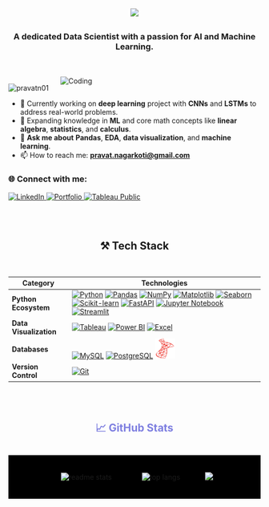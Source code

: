 <h1 align="center">
    <img src="https://readme-typing-svg.herokuapp.com/?font=Righteous&size=35&center=true&vCenter=true&width=500&height=70&duration=2500&lines=Hi+There!+👋;+I'm+Pravat+Nagarkoti!&color=7e7fe0" />
</h1>

<h3 align="center">A dedicated Data Scientist with a passion for AI and Machine Learning.</h3>
<br>
<br>
<img align="right" alt="Coding" width="400" src="https://media3.giphy.com/media/v1.Y2lkPTc5MGI3NjExbGJhM2dzNGRubGowNWE0aXV5ZTVnZXhmZHAxeHgxZGRud2R3MXJjeSZlcD12MV9pbnRlcm5hbF9naWZfYnlfaWQmY3Q9Zw/l46Cy1rHbQ92uuLXa/giphy.webp">
<p align="left"> <img src="https://komarev.com/ghpvc/?username=pravatn01&label=Profile%20views&color=0e75b6&style=flat" alt="pravatn01" /> </p>
<!-- <p align="left"> <a href="https://visitcount.itsvg.in">
    <img src="https://visitcount.itsvg.in/api?id=pravatn01&icon=8&color=6" alt="Visitor Count" />
</a></p> -->

- 🔭 Currently working on **deep learning** project with **CNNs** and **LSTMs** to address real-world problems.  
- 🌱 Expanding knowledge in **ML** and core math concepts like **linear algebra**, **statistics**, and **calculus**.  
- 💬 **Ask me about** **Pandas**, **EDA**, **data visualization**, and **machine learning**.  
- 📫 How to reach me: **pravat.nagarkoti@gmail.com**


<h3 align="left">🌐 Connect with me:</h3>
<p align="left">
    <a href="https://www.linkedin.com/in/pravat-nagarkoti-786177308/" target="_blank">
        <img src="https://img.shields.io/badge/LinkedIn-0077B5?style=for-the-badge&logo=linkedin&logoColor=white" alt="LinkedIn"/>
<!--     </a>
    <a href="https://kaggle.com/pravatnagarkoti" target="_blank">
        <img src="https://img.shields.io/badge/Kaggle-20BEFF?style=for-the-badge&logo=kaggle&logoColor=white" alt="Kaggle"/>
    </a> -->
        <a href="https://codebasics.io/portfolio/Pravat-Nagarkoti" target="_blank">
    <img src="https://img.shields.io/badge/Portfolio-7e7fe0?style=for-the-badge&logoColor=white" alt="Portfolio"/>
    </a>
    <a href="https://public.tableau.com/app/profile/pravat.nagarkoti/vizzes" target="_blank">
        <img src="https://img.shields.io/badge/Tableau-E97627?style=for-the-badge&logo=tableau&logoColor=white" alt="Tableau Public"/>
    </a>
</p>
<br>
<br>
<h2 align="center">⚒️ Tech Stack</h2>
<br/>

<div align="center">

| Category              | Technologies                                                                                                                                                                                                                                                                                                                                                                                                                                                                                                                                                                                                                                                                                                                                 |
|-----------------------|---------------------------------------------------------------------------------------------------------------------------------------------------------------------------------------------------------------------------------------------------------------------------------------------------------------------------------------------------------------------------------------------------------------------------------------------------------------------------------------------------------------------------------------------------------------------------------------------------------------------------------------------------------------------------------------------------------------------------------------------|
| **Python Ecosystem**  | <a href="https://en.wikipedia.org/wiki/Python_(programming_language)" target="_blank"><img src="https://img.icons8.com/?size=100&id=13441&format=png&color=000000" alt="Python" width="40" height="40"/></a> <a href="https://en.wikipedia.org/wiki/Pandas_(software)" target="_blank"><img src="https://img.icons8.com/?size=100&id=xSkewUSqtErH&format=png&color=000000" alt="Pandas" width="40" height="40"/></a> <a href="https://en.wikipedia.org/wiki/NumPy" target="_blank"><img src="https://img.icons8.com/?size=100&id=aR9CXyMagKIS&format=png&color=000000" alt="NumPy" width="40" height="40"/></a> <a href="https://en.wikipedia.org/wiki/Matplotlib" target="_blank"><img src="https://upload.wikimedia.org/wikipedia/commons/thumb/0/01/Created_with_Matplotlib-logo.svg/2048px-Created_with_Matplotlib-logo.svg.png" alt="Matplotlib" width="40" height="40"/></a> <a href="https://en.wikipedia.org/wiki/Seaborn_(software)" target="_blank"><img src="https://cdn.worldvectorlogo.com/logos/seaborn-1.svg" alt="Seaborn" width="40" height="40"/></a> <a href="https://en.wikipedia.org/wiki/Scikit-learn" target="_blank"><img src="https://upload.wikimedia.org/wikipedia/commons/0/05/Scikit_learn_logo_small.svg" alt="Scikit-learn" width="50" height="40"/></a> <a href="https://en.wikipedia.org/wiki/FastAPI" target="_blank"><img src="https://cdn.worldvectorlogo.com/logos/fastapi.svg" alt="FastAPI" width="40" height="40"/></a> <a href="https://en.wikipedia.org/wiki/Jupyter_Notebook" target="_blank"><img src="https://upload.wikimedia.org/wikipedia/commons/3/38/Jupyter_logo.svg" alt="Jupyter Notebook" width="50" height="40"/></a> <a href="https://en.wikipedia.org/wiki/Streamlit" target="_blank"><img src="https://avatars.githubusercontent.com/u/45109972?s=200&v=4" alt="Streamlit" width="35" height="35"/></a> |
| **Data Visualization** | <a href="https://en.wikipedia.org/wiki/Tableau_Software" target="_blank"><img src="https://img.icons8.com/?size=100&id=9Kvi1p1F0tUo&format=png&color=000000" alt="Tableau" width="40" height="40"/></a> <a href="https://en.wikipedia.org/wiki/Power_BI" target="_blank"><img src="https://img.icons8.com/?size=100&id=3sGOUDo9nJ4k&format=png&color=000000" alt="Power BI" width="40" height="40"/></a> <a href="https://en.wikipedia.org/wiki/Microsoft_Excel" target="_blank"><img src="https://img.icons8.com/?size=100&id=117561&format=png&color=000000" alt="Excel" width="40" height="40"/></a> |
| **Databases**         | <a href="https://en.wikipedia.org/wiki/MySQL" target="_blank"><img src="https://www.mysql.com/common/logos/logo-mysql-170x115.png" alt="MySQL" width="60" height="40"/></a> <a href="https://en.wikipedia.org/wiki/PostgreSQL" target="_blank"><img src="https://img.icons8.com/?size=100&id=38561&format=png&color=000000" alt="PostgreSQL" width="40" height="40"/></a> <a href="https://en.wikipedia.org/wiki/Microsoft_SQL_Server" target="_blank"><img src="https://raw.githubusercontent.com/devicons/devicon/master/icons/microsoftsqlserver/microsoftsqlserver-plain.svg" alt="MS SQL Server" width="40" height="40"/></a> |
| **Version Control**   | <a href="https://en.wikipedia.org/wiki/Git" target="_blank"><img src="https://img.icons8.com/?size=100&id=20906&format=png&color=000000" alt="Git" width="40" height="40"/></a> |

</div>
<br>
<br>
<!-- <h2 align="center" style="color:#7e7fe0;">⚡ Stats ⚡</h2>
<br>
<div align="center" style="background-color:#000000;">
  <img width=400 src="https://github-readme-streak-stats.herokuapp.com/?user=pravatn01&count_private=true&theme=react&border_radius=10&date_format=M%20j%5B%2C%20Y%5D&stroke=FFFFFF&ring=7e7fe0&fire=7e7fe0&sideNums=7e7fe0&currStreakNum=7e7fe0&currStreakLabel=7e7fe0&sideLabels=7e7fe0&dates=FFFFFF&background=000000" alt="streak stats"/>
  <img width=400 src="https://github-readme-stats.vercel.app/api?username=pravatn01&count_private=true&show_icons=true&theme=react&rank_icon=github&border_radius=10&title_color=7e7fe0&icon_color=7e7fe0&text_color=FFFFFF&bg_color=000000" alt="readme stats" />
  <br/>
  <img width=360 align="center" src="https://github-readme-stats.vercel.app/api/top-langs/?username=pravatn01&hide=HTML&langs_count=8&layout=compact&theme=react&border_radius=10&title_color=7e7fe0&text_color=FFFFFF&bg_color=000000" alt="top langs" />
</div> -->
<h2 align="center" style="color:#7e7fe0;">📈 GitHub Stats</h2>
<br>
<div align="center" style="background-color:#000000; padding: 20px;">
  <div style="display: flex; justify-content: center; align-items: center; gap: 40px;">
    <div style="flex-shrink: 0; padding: 10px; box-sizing: border-box;">
      <img width=400 src="https://github-readme-stats.vercel.app/api?username=pravatn01&count_private=true&show_icons=true&theme=react&rank_icon=github&border_radius=10&title_color=7e7fe0&icon_color=7e7fe0&text_color=FFFFFF&bg_color=000000" alt="readme stats" />
    </div>
    <div style="flex-shrink: 0; padding: 10px; box-sizing: border-box;">
      <img width=360 src="https://github-readme-stats.vercel.app/api/top-langs/?username=pravatn01&hide=HTML&langs_count=8&layout=compact&theme=react&border_radius=10&title_color=7e7fe0&text_color=FFFFFF&bg_color=000000" alt="top langs" />
    </div>
<p align="center">
    <img src="https://capsule-render.vercel.app/api?type=waving&color=7e7fe0&height=100&section=footer"/>
</p>


